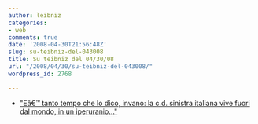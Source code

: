 ```yaml
---
author: leibniz
categories:
- web
comments: true
date: '2008-04-30T21:56:48Z'
slug: su-teibniz-del-043008
title: Su teibniz del 04/30/08
url: "/2008/04/30/su-teibniz-del-043008/"
wordpress_id: 2768

---
```

* ["Eâ€™ tanto tempo che lo dico, invano: la c.d. sinistra italiana vive fuori dal mondo, in un iperuranio..."](https://feeds.feedburner.com/~r/teibniz/~3/281060606/33361415)


